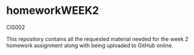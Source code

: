 # homeworkWEEK2
CIS002 

This repository contains all the requested material needed for the week 2 homework assignment along with being uploaded to GitHub online. 